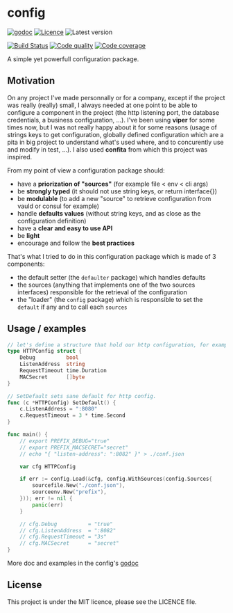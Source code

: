 # config

[![godoc](https://img.shields.io/badge/godoc-reference-blue.svg?style=for-the-badge)](https://godoc.org/github.com/krostar/config)
[![Licence](https://img.shields.io/github/license/krostar/config.svg?style=for-the-badge)](https://tldrlegal.com/license/mit-license)
![Latest version](https://img.shields.io/github/tag/krostar/config.svg?style=for-the-badge)

[![Build Status](https://img.shields.io/travis/krostar/config/master.svg?style=for-the-badge)](https://travis-ci.org/krostar/config)
[![Code quality](https://img.shields.io/codacy/grade/4369c8e78a3e4fd995bac6b963c500b3/master.svg?style=for-the-badge)](https://app.codacy.com/project/krostar/config/dashboard)
[![Code coverage](https://img.shields.io/codacy/coverage/4369c8e78a3e4fd995bac6b963c500b3.svg?style=for-the-badge)](https://app.codacy.com/project/krostar/config/dashboard)

A simple yet powerfull configuration package.

## Motivation

On any project I've made personnally or for a company, except if the project was really
(really) small, I always needed at one point to be able to configure a component in the
project (the http listening port, the database credentials, a business configuration, ...).
I've been using **viper** for some times now, but I was not really happy about it for some
reasons (usage of strings keys to get configuration, globally defined configuration which are
a pita in big project to understand what's used where, and to concurently use and modify in test, ...). I also used **confita** from which this project was inspired.

From my point of view a configuration package should:

-   have a **priorization of "sources"** (for example file &lt; env &lt; cli args)
-   be **strongly typed** (it should not use string keys, or return interface{})
-   be **modulable** (to add a new "source" to retrieve
        configuration from vauld or consul for example)
-   handle **defaults values** (without string keys, and as close as the configuration definition)
-   have a **clear and easy to use API**
-   be **light**
-   encourage and follow the **best practices**

That's what I tried to do in this configuration package which is made of 3 components:

-   the default setter (the `defaulter` package) which handles defaults
-   the sources (anything that implements one of the two sources interfaces) responsible for
        the retrieval of the configuration
-   the "loader" (the `config` package) which is responsible to set the `default` if any
        and to call each `sources`

## Usage / examples

```go
// let's define a structure that hold our http configuration, for example
type HTTPConfig struct {
    Debug          bool
    ListenAddress  string
    RequestTimeout time.Duration 
    MACSecret      []byte
}

// SetDefault sets sane default for http config.
func (c *HTTPConfig) SetDefault() {
    c.ListenAddress = ":8080"
    c.RequestTimeout = 3 * time.Second
}

func main() {
    // export PREFIX_DEBUG="true"
    // export PREFIX_MACSECRET="secret"
    // echo "{ "listen-address": ":8082" }" > ./conf.json

    var cfg HTTPConfig

    if err := config.Load(&cfg, config.WithSources(config.Sources{
        sourcefile.New("./conf.json"),
        sourceenv.New("prefix"),
    })); err != nil {
        panic(err)
    }

    // cfg.Debug          = "true"
    // cfg.ListenAddress  = ":8082"
    // cfg.RequestTimeout = "3s"
    // cfg.MACSecret      = "secret"
}
```

More doc and examples in the config's [godoc](https://godoc.org/github.com/krostar/config)

## License

This project is under the MIT licence, please see the LICENCE file.
